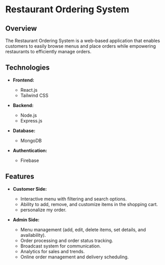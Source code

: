 # Restaurant Ordering System

## Overview

The Restaurant Ordering System is a web-based application that enables customers to easily browse menus and place orders while empowering restaurants to efficiently manage orders.

## Technologies

- **Frontend:**
  - React.js
  - Tailwind CSS

- **Backend:**
  - Node.js
  - Express.js

- **Database:**
  - MongoDB

- **Authentication:**
  - Firebase

## Features

- **Customer Side:**
  - Interactive menu with filtering and search options.
  - Ability to add, remove, and customize items in the shopping cart.
  - personalize my order.

- **Admin Side:**
  - Menu management (add, edit, delete items, set details, and availability).
  - Order processing and order status tracking.
  - Broadcast system for communication.
  - Analytics for sales and trends.
  - Online order management and delivery scheduling.
